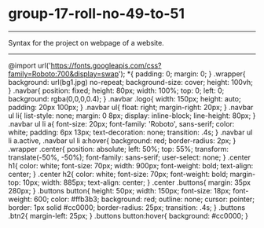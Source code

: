 # group-17-roll-no-49-to-51

--------------

Syntax for the project on webpage of a website.

--------------

@import url('https://fonts.googleapis.com/css?family=Roboto:700&display=swap');
*{
	padding: 0;
	margin: 0;
}
.wrapper{
	background: url(bg1.jpg) no-repeat;
	background-size: cover;
	height: 100vh;
}
.navbar{
	position: fixed;
	height: 80px;
	width: 100%;
	top: 0;
	left: 0;
	background: rgba(0,0,0,0.4);
}
.navbar .logo{
	width: 150px;
	height: auto;
	padding: 20px 100px;
}
.navbar ul{
	float: right;
	margin-right: 20px;
}
.navbar ul li{
	list-style: none;
	margin: 0 8px;
	display: inline-block;
	line-height: 80px;
}
.navbar ul li a{
	font-size: 20px;
	font-family: 'Roboto', sans-serif;
	color: white;
	padding: 6px 13px;
	text-decoration: none;
	transition: .4s;
}
.navbar ul li a.active,
.navbar ul li a:hover{
	background: red;
	border-radius: 2px;
}
.wrapper .center{
	position: absolute;
	left: 50%;
	top: 55%;
	transform: translate(-50%, -50%);
	font-family: sans-serif;
	user-select: none;
}
.center h1{
	color: white;
	font-size: 70px;
	width: 900px;
	font-weight: bold;
	text-align: center;
}
.center h2{
	color: white;
	font-size: 70px;
	font-weight: bold;
	margin-top: 10px;
	width: 885px;
	text-align: center;
}
.center .buttons{
	margin: 35px 280px;
}
.buttons button{
	height: 50px;
	width: 150px;
	font-size: 18px;
	font-weight: 600;
	color: #ffb3b3;
	background: red;
	outline: none;
	cursor: pointer;
	border: 1px solid #cc0000;
	border-radius: 25px;
	transition: .4s;
}
.buttons .btn2{
	margin-left: 25px;
}
.buttons button:hover{
	background: #cc0000;
}
